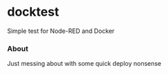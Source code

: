 docktest
========

Simple test for Node-RED and Docker

### About

Just messing about with some quick deploy nonsense
